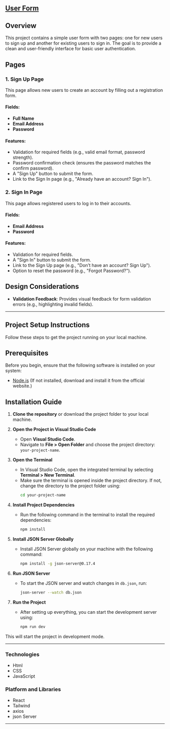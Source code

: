 ## [User Form](https://hlaaessam.github.io/Users-Form/)


## Overview
This project contains a simple user form with two pages: one for new users to sign up and another for existing users to sign in. The goal is to provide a clean and user-friendly interface for basic user authentication.

## Pages

### 1. Sign Up Page
This page allows new users to create an account by filling out a registration form.

#### Fields:
- **Full Name**
- **Email Address**
- **Password**

#### Features:
- Validation for required fields (e.g., valid email format, password strength).
- Password confirmation check (ensures the password matches the confirm password).
- A "Sign Up" button to submit the form.
- Link to the Sign In page (e.g., "Already have an account? Sign In").

### 2. Sign In Page
This page allows registered users to log in to their accounts.

#### Fields:
- **Email Address**
- **Password**

#### Features:
- Validation for required fields.
- A "Sign In" button to submit the form.
- Link to the Sign Up page (e.g., "Don’t have an account? Sign Up").
- Option to reset the password (e.g., "Forgot Password?").

## Design Considerations
- **Validation Feedback**: Provides visual feedback for form validation errors (e.g., highlighting invalid fields).

<hr>

<h2>Project Setup Instructions</h2>

Follow these steps to get the project running on your local machine.

## Prerequisites

Before you begin, ensure that the following software is installed on your system:

- [Node.js](https://nodejs.org/en/) (If not installed, download and install it from the official website.)

## Installation Guide

1. **Clone the repository** or download the project folder to your local machine.

2. **Open the Project in Visual Studio Code**

   - Open **Visual Studio Code**.
   - Navigate to **File > Open Folder** and choose the project directory:  
     `your-project-name`.

3. **Open the Terminal**

   - In Visual Studio Code, open the integrated terminal by selecting **Terminal > New Terminal**.
   - Make sure the terminal is opened inside the project directory. If not, change the directory to the project folder using:
     ```bash
     cd your-project-name
     ```

4. **Install Project Dependencies**

   - Run the following command in the terminal to install the required dependencies:
     ```bash
     npm install
     ```

5. **Install JSON Server Globally**

   - Install JSON Server globally on your machine with the following command:
     ```bash
     npm install -g json-server@0.17.4
     ```

6. **Run JSON Server**

   - To start the JSON server and watch changes in `db.json`, run:
     ```bash
     json-server --watch db.json
     ```

7. **Run the Project**

   - After setting up everything, you can start the development server using:
     ```bash
     npm run dev
     ```

This will start the project in development mode.

---

### Technologies
- Html
- CSS
- JavaScript


### Platform and Libraries
- React
- Tailwind
- axios
- json Server

<hr font-size=1>

